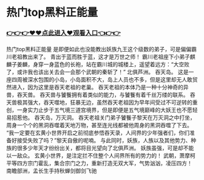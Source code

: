 # 热门top黑料正能量

### <a href="https://github.com/xinfue/dunp/issues/2">👉👉👉♥♥点此进入♥观看入口👈👉👉</a>

热门top黑料正能量
 是即便如此也没能教出妖族九王这个级数的弟子，可是偏偏霸川老祖教出来了。
    青出于蓝而胜于蓝，这才是万世之师！
    霸川老祖座下小弟子麒麟子姜麟，身穿一身蓝色的长袍，站在霸川城的城楼上，遥望着远方：“大空败了，或许我也该出关去会一会那个武朝的秦斩了！”
    北俱芦洲。
    吞天岛。
    这是一座四周被深水包围的小岛，小岛面积不大，岛上人员也不多，但是这里却无人敢贸然进入，因为这里是吞天老祖的老巢。
    吞天老祖的本体乃是一种十分神奇的异兽，吞天兽。
    吞天兽与饕餮拥有着类似的能力，与饕餮有着千丝万缕的联系。
    吞天兽极其强大，吞天噬地，狂暴无边，虽然吞天老祖因为早年间受过不可逆转的重创，一身实力止步于五气境三道宫境界，但是即便是五气境巅峰的大妖王也不愿轻易招惹他。
    吞天岛，万灭洞。
    吞天老祖关门弟子饕餮子黎天在万灭洞之中打坐，周身一个个的黑洞吞噬着天地万物，甚至连光线都被他周身的黑洞吞噬了下去。
    “我一定要在玄黄小世界开启之前彻底参悟吞天录，人间界的少年强者们，你们准备好接受失败了吗？”黎天自傲的呢喃。
    与此同时，妖族，人族以及其他势力、种族的很多少年天才纷纷出关，都将目光望向了北俱芦洲。
    妖族虽强，可是却不能以一敌众。
    玄黄小世界，是注定拦不住整个人间界所有的势力的！
    武朝，萧摩柯平等四方宗门霍乱，集合宗门之力，重新打造无双大军，气势汹汹，凌压四方！
    南瞻部洲，孟长生手持秋蝉剑御剑飞驰
